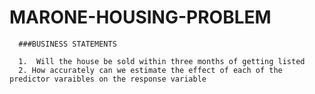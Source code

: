 # MARONE-HOUSING-PROBLEM

      ###BUSINESS STATEMENTS
      
      1.  Will the house be sold within three months of getting listed
      2. How accurately can we estimate the effect of each of the predictor varaibles on the response variable

